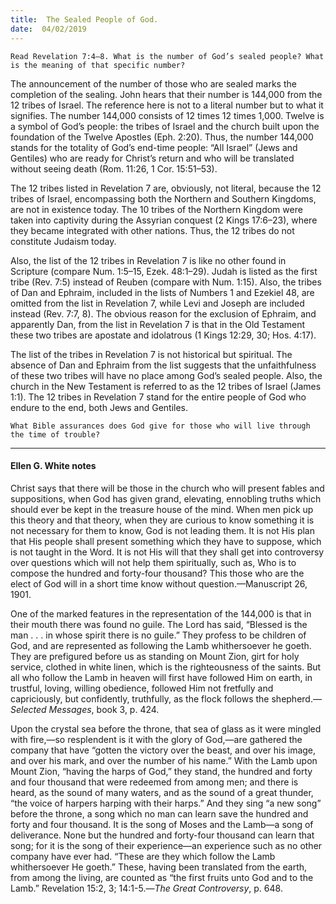 ```yaml
---
title:  The Sealed People of God.
date:  04/02/2019
---
```


`Read Revelation 7:4–8. What is the number of God’s sealed people? What is the meaning of that specific number?`

The announcement of the number of those who are sealed marks the completion of the sealing. John hears that their number is 144,000 from the 12 tribes of Israel. The reference here is not to a literal number but to what it signifies. The number 144,000 consists of 12 times 12 times 1,000. Twelve is a symbol of God’s people: the tribes of Israel and the church built upon the foundation of the Twelve Apostles (Eph. 2:20). Thus, the number 144,000 stands for the totality of God’s end-time people: “All Israel” (Jews and Gentiles) who are ready for Christ’s return and who will be translated without seeing death (Rom. 11:26, 1 Cor. 15:51–53).

The 12 tribes listed in Revelation 7 are, obviously, not literal, because the 12 tribes of Israel, encompassing both the Northern and Southern Kingdoms, are not in existence today. The 10 tribes of the Northern Kingdom were taken into captivity during the Assyrian conquest (2 Kings 17:6–23), where they became integrated with other nations. Thus, the 12 tribes do not constitute Judaism today.

Also, the list of the 12 tribes in Revelation 7 is like no other found in Scripture (compare Num. 1:5–15, Ezek. 48:1–29). Judah is listed as the first tribe (Rev. 7:5) instead of Reuben (compare with Num. 1:15). Also, the tribes of Dan and Ephraim, included in the lists of Numbers 1 and Ezekiel 48, are omitted from the list in Revelation 7, while Levi and Joseph are included instead (Rev. 7:7, 8). The obvious reason for the exclusion of Ephraim, and apparently Dan, from the list in Revelation 7 is that in the Old Testament these two tribes are apostate and idolatrous (1 Kings 12:29, 30; Hos. 4:17).

The list of the tribes in Revelation 7 is not historical but spiritual. The absence of Dan and Ephraim from the list suggests that the unfaithfulness of these two tribes will have no place among God’s sealed people. Also, the church in the New Testament is referred to as the 12 tribes of Israel (James 1:1). The 12 tribes in Revelation 7 stand for the entire people of God who endure to the end, both Jews and Gentiles.

`What Bible assurances does God give for those who will live through the time of trouble?`

---

#### Ellen G. White notes

Christ says that there will be those in the church who will present fables and suppositions, when God has given grand, elevating, ennobling truths which should ever be kept in the treasure house of the mind. When men pick up this theory and that theory, when they are curious to know something it is not necessary for them to know, God is not leading them. It is not His plan that His people shall present something which they have to suppose, which is not taught in the Word. It is not His will that they shall get into controversy over questions which will not help them spiritually, such as, Who is to compose the hundred and forty-four thousand? This those who are the elect of God will in a short time know without question.—Manuscript 26, 1901. 

One of the marked features in the representation of the 144,000 is that in their mouth there was found no guile. The Lord has said, “Blessed is the man . . . in whose spirit there is no guile.” They profess to be children of God, and are represented as following the Lamb whithersoever he goeth. They are prefigured before us as standing on Mount Zion, girt for holy service, clothed in white linen, which is the righteousness of the saints. But all who follow the Lamb in heaven will first have followed Him on earth, in trustful, loving, willing obedience, followed Him not fretfully and capriciously, but confidently, truthfully, as the flock follows the shepherd.—_Selected Messages_, book 3, p. 424.

Upon the crystal sea before the throne, that sea of glass as it were mingled with fire,—so resplendent is it with the glory of God,—are gathered the company that have “gotten the victory over the beast, and over his image, and over his mark, and over the number of his name.” With the Lamb upon Mount Zion, “having the harps of God,” they stand, the hundred and forty and four thousand that were redeemed from among men; and there is heard, as the sound of many waters, and as the sound of a great thunder, “the voice of harpers harping with their harps.” And they sing “a new song” before the throne, a song which no man can learn save the hundred and forty and four thousand. It is the song of Moses and the Lamb—a song of deliverance. None but the hundred and forty-four thousand can learn that song; for it is the song of their experience—an experience such as no other company have ever had. “These are they which follow the Lamb whithersoever He goeth.” These, having been translated from the earth, from among the living, are counted as “the first fruits unto God and to the Lamb.” Revelation 15:2, 3; 14:1-5.—_The Great Controversy_, p. 648.